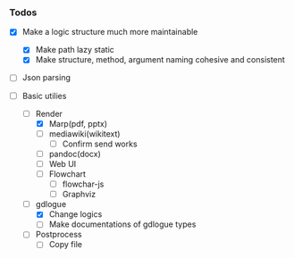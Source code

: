 ### Todos

* [x] Make a logic structure much more maintainable
  * [x] Make path lazy static
  * [x] Make structure, method, argument naming cohesive and consistent

* [ ] Json parsing

* [ ] Basic utilies
  * [ ] Render
    * [x] Marp(pdf, pptx)
    * [ ] mediawiki(wikitext)
	  * [ ] Confirm send works
    * [ ] pandoc(docx)
    * [ ] Web UI
    * [ ] Flowchart
      * [ ] flowchar-js
      * [ ] Graphviz
  * [ ] gdlogue
    * [x] Change logics
	* [ ] Make documentations of gdlogue types

  * [ ] Postprocess
     * [ ] Copy file
